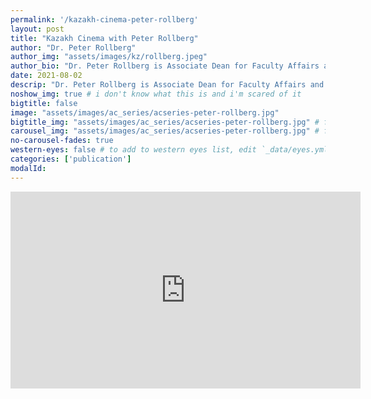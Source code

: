 ```yaml
---
permalink: '/kazakh-cinema-peter-rollberg'
layout: post
title: "Kazakh Cinema with Peter Rollberg"
author: "Dr. Peter Rollberg"
author_img: "assets/images/kz/rollberg.jpeg"
author_bio: "Dr. Peter Rollberg is Associate Dean for Faculty Affairs and Research Initiatives; Professor of Slavic Languages, Film Studies and International Affairs at George Washington University."
date: 2021-08-02
descrip: "Dr. Peter Rollberg is Associate Dean for Faculty Affairs and Research Initiatives; Professor of Slavic Languages, Film Studies and International Affairs at George Washington University." # for opengraph and carousel
noshow_img: true # i don't know what this is and i'm scared of it
bigtitle: false
image: "assets/images/ac_series/acseries-peter-rollberg.jpg"
bigtitle_img: "assets/images/ac_series/acseries-peter-rollberg.jpg" # for opengraph
carousel_img: "assets/images/ac_series/acseries-peter-rollberg.jpg" # for carousel
no-carousel-fades: true
western-eyes: false # to add to western eyes list, edit `_data/eyes.yml`
categories: ['publication']
modalId:
---
```


<div class="images-group">
  <div class="p-2">
  <iframe width="560" height="315" src="https://www.youtube.com/embed/X0mevDD1aEU" title="YouTube video player" frameborder="0" allow="accelerometer; autoplay; clipboard-write; encrypted-media; gyroscope; picture-in-picture" allowfullscreen></iframe>
   </div>
</div>